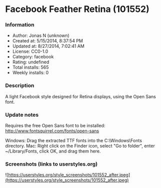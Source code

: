 # Facebook Feather Retina (101552)

### Information
- Author: Jonas N (unknown)
- Created at: 5/15/2014, 8:37:54 PM
- Updated at: 8/27/2014, 7:02:41 AM
- License: CC0-1.0
- Category: facebook
- Rating: undefined
- Total installs: 565
- Weekly installs: 0


### Description
A light Facebook style designed for Retina displays, using the Open Sans font.

### Update notes
Requires the free Open Sans font to be installed:
http://www.fontsquirrel.com/fonts/open-sans

Windows: Drag the extracted TTF fonts into the C:\Windows\Fonts directory.
Mac: Right click on the Finder icon, select "Go to folder", enter ~/Library/Fonts, click OK, and drag them here.

### Screenshots (links to userstyles.org)
![https://userstyles.org/style_screenshots/101552_after.jpeg](https://userstyles.org/style_screenshots/101552_after.jpeg)



